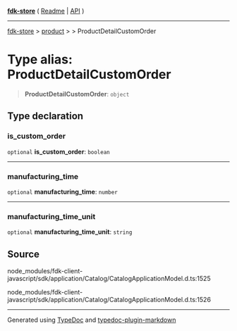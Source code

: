 [**fdk-store**](../../../README.md) ( [Readme](../../../README.md) \| [API](../../../API.md) )

---

[fdk-store](../../../API.md) > [product](../../README.md) > [<internal>](../README.md) > ProductDetailCustomOrder

# Type alias: ProductDetailCustomOrder

> **ProductDetailCustomOrder**: `object`

## Type declaration

### is_custom_order

`optional` **is_custom_order**: `boolean`

---

### manufacturing_time

`optional` **manufacturing_time**: `number`

---

### manufacturing_time_unit

`optional` **manufacturing_time_unit**: `string`

## Source

node_modules/fdk-client-javascript/sdk/application/Catalog/CatalogApplicationModel.d.ts:1525

node_modules/fdk-client-javascript/sdk/application/Catalog/CatalogApplicationModel.d.ts:1526

---

Generated using [TypeDoc](https://typedoc.org/) and [typedoc-plugin-markdown](https://www.npmjs.com/package/typedoc-plugin-markdown)
